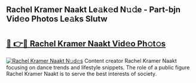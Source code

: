 ## Rachel Kramer Naakt Le𝚊k𝚎d N𝚞𝚍e - Part-bjn Vid𝚎o Photos Le𝚊ks SIutw

# <h2><a href="http://fb4ymfg.evod.top/?m=Rachel+Kramer+Naakt">🔗 👉🔴 Rachel Kramer Naakt Vid𝚎o Ph𝚘t𝚘s</a></h2>

[![Rachel Kramer Naakt N𝚞d𝚎s](https://i.imgur.com/8V9OHl7.gif)](http://fb4ymfg.evod.top/?m=Rachel+Kramer+Naakt)
Content creator Rachel Kramer Naakt focusing on dance trends and lifestyle snippets. The role of a public figure Rachel Kramer Naakt is to serve the best interests of society. 
